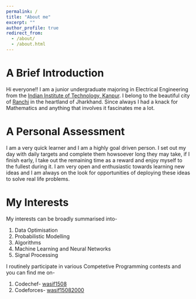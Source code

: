 ```yaml
---
permalink: /
title: "About me"
excerpt: ""
author_profile: true
redirect_from: 
  - /about/
  - /about.html
---
```


A Brief Introduction
======

Hi everyone!! I am a junior undergraduate majoring in Electrical Engineering from the [Indian Institute of Technology, Kanpur](https://iitk.ac.in). I belong to the beautiful city of [Ranchi](https://www.google.com/search?gs_ssp=eJzj4tTP1TcwLCkpMTNg9GIrSsxLzsgEADbMBcg&q=ranchi&oq=Ranch&aqs=chrome.1.69i57j46l2j0l2j46j0.1454j0j7&sourceid=chrome&ie=UTF-8) in the heartland of Jharkhand. Since always I had a knack for Mathematics and anything that involves it fascinates me a lot.

A Personal Assessment
======

I am a very quick learner and I am a highly goal driven person. I set out my day with daily targets and complete them howsoever long they may take, if I finish early, I take out the remaining time as a reward and enjoy myself to the fullest during it. I am very open and enthusiastic towards learning new ideas and I am always on the look for opportunities of deploying these ideas to solve real life problems.

My Interests
======
My interests can be broadly summarised into-
1. Data Optimisation
2. Probabilistic Modelling
3. Algorithms
4. Machine Learning and Neural Networks
5. Signal Processing

I routinely participate in various Competetive Programming contests and you can find me on-
1. Codechef- [wasif1508](https://codechef.com/users/wasif1508)
2. Codeforces- [wasif15082000](https://codeforces.com/profile/wasif15082000)
